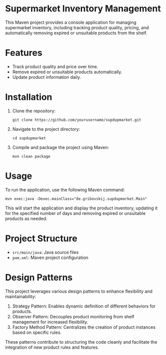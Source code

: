 <h1>Supermarket Inventory Management</h1>

<p>This Maven project provides a console application for managing supermarket inventory, including tracking product quality, pricing, and automatically removing expired or unsuitable products from the shelf.</p>

<h1>Features</h1>
<ul>
    <li>Track product quality and price over time.</li>
    <li>Remove expired or unsuitable products automatically.</li>
    <li>Update product information daily.</li>
</ul>

<h1>Installation</h1>
<ol>
    <li>Clone the repository:
        <pre><code>git clone https://github.com/yourusername/supdupmarket.git</code></pre>
    </li>
    <li>Navigate to the project directory:
        <pre><code>cd supdupmarket</code></pre>
    </li>
    <li>Compile and package the project using Maven:
        <pre><code>mvn clean package</code></pre>
    </li>
</ol>

<h1>Usage</h1>
<p>To run the application, use the following Maven command:</p>
<pre><code>mvn exec:java -Dexec.mainClass="de.gribovskij.supdupmarket.Main"</code></pre>

<p>This will start the application and display the product inventory, updating it for the specified number of days and removing expired or unsuitable products as needed.</p>

<h1>Project Structure</h1>
<ul>
    <li><code>src/main/java</code>: Java source files</li>
    <li><code>pom.xml</code>: Maven project configuration</li>
</ul>

<h1>Design Patterns</h1>
<p>This project leverages various design patterns to enhance flexibility and maintainability:</p>
<ol>
<li>Strategy Pattern: Enables dynamic definition of different behaviors for products.</li>

<li>Observer Pattern: Decouples product monitoring from shelf management for increased flexibility.</li> 

<li>Factory Method Pattern: Centralizes the creation of product instances based on specific rules.</li>
</ol>

These patterns contribute to structuring the code cleanly and facilitate the integration of new product rules and features.
